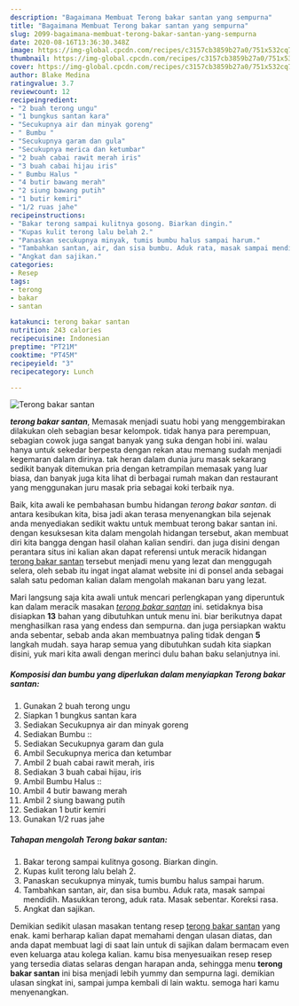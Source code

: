```yaml
---
description: "Bagaimana Membuat Terong bakar santan yang sempurna"
title: "Bagaimana Membuat Terong bakar santan yang sempurna"
slug: 2099-bagaimana-membuat-terong-bakar-santan-yang-sempurna
date: 2020-08-16T13:36:30.348Z
image: https://img-global.cpcdn.com/recipes/c3157cb3859b27a0/751x532cq70/terong-bakar-santan-foto-resep-utama.jpg
thumbnail: https://img-global.cpcdn.com/recipes/c3157cb3859b27a0/751x532cq70/terong-bakar-santan-foto-resep-utama.jpg
cover: https://img-global.cpcdn.com/recipes/c3157cb3859b27a0/751x532cq70/terong-bakar-santan-foto-resep-utama.jpg
author: Blake Medina
ratingvalue: 3.7
reviewcount: 12
recipeingredient:
- "2 buah terong ungu"
- "1 bungkus santan kara"
- "Secukupnya air dan minyak goreng"
- " Bumbu "
- "Secukupnya garam dan gula"
- "Secukupnya merica dan ketumbar"
- "2 buah cabai rawit merah iris"
- "3 buah cabai hijau iris"
- " Bumbu Halus "
- "4 butir bawang merah"
- "2 siung bawang putih"
- "1 butir kemiri"
- "1/2 ruas jahe"
recipeinstructions:
- "Bakar terong sampai kulitnya gosong. Biarkan dingin."
- "Kupas kulit terong lalu belah 2."
- "Panaskan secukupnya minyak, tumis bumbu halus sampai harum."
- "Tambahkan santan, air, dan sisa bumbu. Aduk rata, masak sampai mendidih. Masukkan terong, aduk rata. Masak sebentar. Koreksi rasa."
- "Angkat dan sajikan."
categories:
- Resep
tags:
- terong
- bakar
- santan

katakunci: terong bakar santan 
nutrition: 243 calories
recipecuisine: Indonesian
preptime: "PT21M"
cooktime: "PT45M"
recipeyield: "3"
recipecategory: Lunch

---
```



![Terong bakar santan](https://img-global.cpcdn.com/recipes/c3157cb3859b27a0/751x532cq70/terong-bakar-santan-foto-resep-utama.jpg)

<b><i>terong bakar santan</i></b>, Memasak menjadi suatu hobi yang menggembirakan dilakukan oleh sebagian besar kelompok. tidak hanya para perempuan, sebagian cowok juga sangat banyak yang suka dengan hobi ini. walau hanya untuk sekedar berpesta dengan rekan atau memang sudah menjadi kegemaran dalam dirinya. tak heran dalam dunia juru masak sekarang sedikit banyak ditemukan pria dengan ketrampilan memasak yang luar biasa, dan banyak juga kita lihat di berbagai rumah makan dan restaurant yang menggunakan juru masak pria sebagai koki terbaik nya.



Baik, kita awali ke pembahasan bumbu hidangan <i>terong bakar santan</i>. di antara kesibukan kita, bisa jadi akan terasa menyenangkan bila sejenak anda menyediakan sedikit waktu untuk membuat terong bakar santan ini. dengan kesuksesan kita dalam mengolah hidangan tersebut, akan membuat diri kita bangga dengan hasil olahan kalian sendiri. dan juga disini dengan perantara situs ini kalian akan dapat referensi untuk meracik hidangan <u>terong bakar santan</u> tersebut menjadi menu yang lezat dan menggugah selera, oleh sebab itu ingat ingat alamat website ini di ponsel anda sebagai salah satu pedoman kalian dalam mengolah makanan baru yang lezat.


Mari langsung saja kita awali untuk mencari perlengkapan yang diperuntuk kan dalam meracik masakan <u><i>terong bakar santan</i></u> ini. setidaknya bisa disiapkan <b>13</b> bahan yang dibutuhkan untuk menu ini. biar berikutnya dapat menghasilkan rasa yang endess dan sempurna. dan juga persiapkan waktu anda sebentar, sebab anda akan membuatnya paling tidak dengan <b>5</b> langkah mudah. saya harap semua yang dibutuhkan sudah kita siapkan disini, yuk mari kita awali dengan merinci dulu bahan baku selanjutnya ini.

<!--inarticleads1-->

##### Komposisi dan bumbu yang diperlukan dalam menyiapkan Terong bakar santan:

1. Gunakan 2 buah terong ungu
1. Siapkan 1 bungkus santan kara
1. Sediakan Secukupnya air dan minyak goreng
1. Sediakan  Bumbu ::
1. Sediakan Secukupnya garam dan gula
1. Ambil Secukupnya merica dan ketumbar
1. Ambil 2 buah cabai rawit merah, iris
1. Sediakan 3 buah cabai hijau, iris
1. Ambil  Bumbu Halus ::
1. Ambil 4 butir bawang merah
1. Ambil 2 siung bawang putih
1. Sediakan 1 butir kemiri
1. Gunakan 1/2 ruas jahe




<!--inarticleads2-->

##### Tahapan mengolah Terong bakar santan:

1. Bakar terong sampai kulitnya gosong. Biarkan dingin.
1. Kupas kulit terong lalu belah 2.
1. Panaskan secukupnya minyak, tumis bumbu halus sampai harum.
1. Tambahkan santan, air, dan sisa bumbu. Aduk rata, masak sampai mendidih. Masukkan terong, aduk rata. Masak sebentar. Koreksi rasa.
1. Angkat dan sajikan.




Demikian sedikit ulasan masakan tentang resep <u>terong bakar santan</u> yang enak. kami berharap kalian dapat memahami dengan ulasan diatas, dan anda dapat membuat lagi di saat lain untuk di sajikan dalam bermacam even even keluarga atau kolega kalian. kamu bisa menyesuaikan resep resep yang tersedia diatas selaras dengan harapan anda, sehingga menu <b>terong bakar santan</b> ini bisa menjadi lebih yummy dan sempurna lagi. demikian ulasan singkat ini, sampai jumpa kembali di lain waktu. semoga hari kamu menyenangkan.
